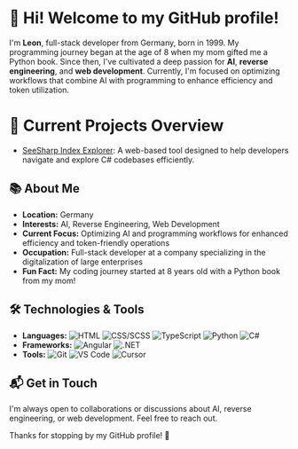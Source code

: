 # 👋 Hi! Welcome to my GitHub profile!

I'm **Leon**, full-stack developer from Germany, born in 1999. My programming journey began at the age of 8 when my mom gifted me a Python book. Since then, I've cultivated a deep passion for **AI**, **reverse engineering**, and **web development**. Currently, I'm focused on optimizing workflows that combine AI with programming to enhance efficiency and token utilization.

# 🚀 Current Projects Overview
- [SeeSharp Index Explorer](SeeSharpIndexExplorer.html): A web-based tool designed to help developers navigate and explore C# codebases efficiently.



## 📚 About Me

- **Location:** Germany
- **Interests:** AI, Reverse Engineering, Web Development
- **Current Focus:** Optimizing AI and programming workflows for enhanced efficiency and token-friendly operations
- **Occupation:** Full-stack developer at a company specializing in the digitalization of large enterprises
- **Fun Fact:** My coding journey started at 8 years old with a Python book from my mom!

## 🛠️ Technologies & Tools

- **Languages:** ![HTML](https://img.shields.io/badge/-HTML-E34F26?logo=html5&logoColor=white) ![CSS/SCSS](https://img.shields.io/badge/-CSS/SCSS-1572B6?logo=css3&logoColor=white) ![TypeScript](https://img.shields.io/badge/-TypeScript-3178C6?logo=typescript&logoColor=white) ![Python](https://img.shields.io/badge/-Python-3776AB?logo=python&logoColor=white) ![C#](https://img.shields.io/badge/-C%23-239120?logo=csharp&logoColor=white)
- **Frameworks:** ![Angular](https://img.shields.io/badge/-Angular-DD0031?logo=angular&logoColor=white) ![.NET](https://img.shields.io/badge/-.NET-512BD4?logo=dotnet&logoColor=white)
- **Tools:** ![Git](https://img.shields.io/badge/-Git-F05032?logo=git&logoColor=white) ![VS Code](https://img.shields.io/badge/-VS%20Code-007ACC?logo=visualstudiocode&logoColor=white) ![Cursor](https://img.shields.io/badge/-Cursor-000000?logo=cursor&logoColor=white)

## 📬 Get in Touch

I'm always open to collaborations or discussions about AI, reverse engineering, or web development. Feel free to reach out.


Thanks for stopping by my GitHub profile! 🚀
